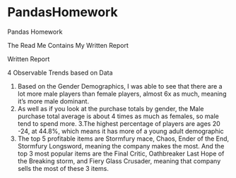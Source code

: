 # PandasHomework
Pandas Homework

The Read Me Contains My Written Report

Written Report

4 Observable Trends based on Data
1. Based on the Gender Demographics, I was able to see that there are a lot more male players than female players, almost 6x as much, meaning it’s more male dominant.
2. As well as if you look at the purchase totals by gender, the Male purchase total average is about 4 times as much as females, so male tend to spend more.
3.The highest percentage of players are ages 20 -24, at 44.8%, which means it has more of a young adult demographic
4. The top 5 profitable items are Stormfury mace, Chaos, Ender of the End, Stormfury Longsword, meaning the company makes the most. And the top 3 most popular items are the Final Critic, Oathbreaker Last Hope of the Breaking storm, and Fiery Glass Crusader, meaning that company sells the most of these 3 items.
